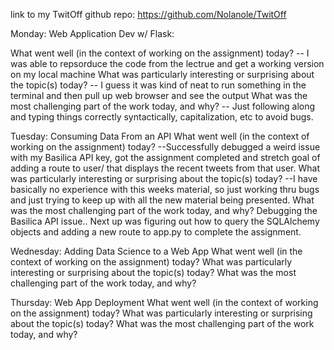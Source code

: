 link to my TwitOff github repo:
https://github.com/Nolanole/TwitOff

Monday: Web Application Dev w/ Flask:

What went well (in the context of working on the assignment) today?
-- I was able to repsorduce the code from the lectrue and get a working version on my local machine
What was particularly interesting or surprising about the topic(s) today?
-- I guess it was kind of neat to run something in the terminal and then pull up web browser and see the output 
What was the most challenging part of the work today, and why?
-- Just following along and typing things correctly syntactically, capitalization, etc to avoid bugs.


Tuesday: Consuming Data From an API
What went well (in the context of working on the assignment) today?
--Successfully debugged a weird issue with my Basilica API key, got the assignment completed and stretch goal of adding a route to user/<username> that displays the recent tweets from that user.
What was particularly interesting or surprising about the topic(s) today?
--I have basically no experience with this weeks material, so just working thru bugs and just trying to keep up with all the new material being presented.
What was the most challenging part of the work today, and why?
Debugging the Basilica API issue.. Next up was figuring out how to query the SQLAlchemy objects and adding a new route to app.py to complete the assignment.

Wednesday: Adding Data Science to a Web App
What went well (in the context of working on the assignment) today?
What was particularly interesting or surprising about the topic(s) today?
What was the most challenging part of the work today, and why?

Thursday: Web App Deployment
What went well (in the context of working on the assignment) today?
What was particularly interesting or surprising about the topic(s) today?
What was the most challenging part of the work today, and why?